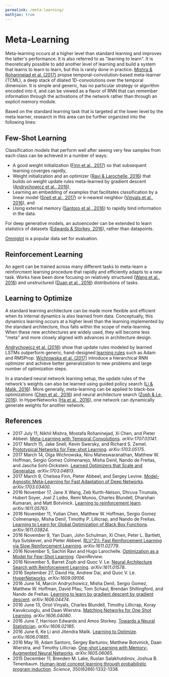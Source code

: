 ```yaml
---
permalink: /meta-learning/
mathjax: true
---
```

# Meta-Learning

Meta-learning occurs at a higher level than standard learning and improves the latter's performance. It is also referred to as "learning to learn". It is theoretically possible to add another level of learning and build a system that learns to learn to learn, but this is rarely done in practice. [Mishra & Rohaninejad et al. (2017)](https://arxiv.org/abs/1707.03141) propse temporal-convolution-based meta-learner (TCML), a deep stack of dilated 1D-convolutions over the temporal dimension. It is simple and generic, has no particular strategy or algorithm encoded into it, and can be viewed as a flavor of RNN that can remember information through the activations of the network rather than through an explicit memory module.

Based on the standard learning task that is targeted at the lower level by the meta learner, research in this area can be further organized into the following lines:

## Few-Shot Learning

Classification models that perform well after seeing very few samples from each class can be achieved in a number of ways:

* A good weight initialization ([Finn et al., 2017](https://arxiv.org/abs/1703.03400)) so that subsequent learning coverges rapidly,
* Weight initialization and an optimizer ([Ravi & Larochelle, 2016](https://openreview.net/forum?id=rJY0-Kcll)) that builds on weight update rules meta-learned by gradient descent ([Andrychowicz et al., 2016](https://arxiv.org/abs/1606.04474)),
* Learning an embedding of examples that facilitates classification by a linear model ([Snell et al., 2017](https://arxiv.org/abs/1703.05175)) or k-nearest neighbor ([Vinyals et al., 2016](https://arxiv.org/abs/1606.04080)), and
* Using external memory ([Santoro et al., 2016](https://arxiv.org/abs/1605.06065)) to rapidly bind information in the data.

For deep generative models, an autoencoder can be extended to learn statistics of datasets ([Edwards & Storkey, 2016](https://arxiv.org/abs/1606.02185)), rather than datapoints.

[Omniglot](https://github.com/brendenlake/omniglot) is a popular data set for evaluation.

## Reinforcement Learning

An agent can be trained across many different tasks to meta-learn a reinforcment learning procedure that rapidly and efficiently adapts to a new task. Works have been done focusing on relatively structured ([Wang et al., 2016](https://arxiv.org/abs/1611.05763)) and unstructured ([Duan et al., 2016](https://arxiv.org/abs/1611.02779)) distributions of tasks.

## Learning to Optimize 

A standard learning architecture can be made more flexible and efficient when its internal dynamics is also learned from data. Conceptually, this dynamics learning occurs at a higher level than the learning implemented by the standard architecture, thus falls within the scope of meta-learning. When these new architectures are widely used, they will become less "meta" and more closely aligned with advances in architecture design.

[Andrychowicz et al. (2016)](https://arxiv.org/abs/1606.04474) show that update rules modeled by learned LSTMs outperform generic, hand-designed [learning rules](http://realai.org/learning-rules/) such as Adam and RMSProp. [Wichrowska et al. (2017)](https://arxiv.org/abs/1703.04813) introduce a hierarchical RNN optimizer and achieve better generalization to new problems and large number of optimization steps.

In a standard neural network learning setup, the update rules of the network's weights can also be learned using guided policy search ([Li & Malik, 2016](https://arxiv.org/abs/1606.01885)). More generally, meta-learning can be applied to black-box optimizations ([Chen et al., 2016](https://arxiv.org/abs/1611.03824)) and neural architecture search ([Zoph & Le, 2016](https://arxiv.org/abs/1611.01578)). In HyperNetworks ([Ha et al., 2016](https://arxiv.org/abs/1609.09106)), one network can dynamically generate weights for another network.

## References

* 2017 July 11, Nikhil Mishra, Mostafa Rohaninejad, Xi Chen, and Pieter Abbeel. [Meta-Learning with Temporal Convolutions](https://arxiv.org/abs/1707.03141). *arXiv:1707.03141*.
* 2017 March 15, Jake Snell, Kevin Swersky, and Richard S. Zemel. [Prototypical Networks for Few-shot Learning](https://arxiv.org/abs/1703.05175). *arXiv:1703.05175*.
* 2017 March 14, Olga Wichrowska, Niru Maheswaranathan, Matthew W. Hoffman, Sergio Gomez Colmenarejo, Misha Denil, Nando de Freitas, and Jascha Sohl-Dickstein. [Learned Optimizers that Scale and Generalize](https://arxiv.org/abs/1703.04813). *arXiv:1703.04813*.
* 2017 March 9, Chelsea Finn, Pieter Abbeel, and Sergey Levine. [Model-Agnostic Meta-Learning for Fast Adaptation of Deep Networks](https://arxiv.org/abs/1703.03400). *arXiv:1703.03400*.
* 2016 November 17, Jane X Wang, Zeb Kurth-Nelson, Dhruva Tirumala, Hubert Soyer, Joel Z Leibo, Remi Munos, Charles Blundell, Dharshan Kumaran, and Matt Botvinick. [Learning to reinforcement learn](https://arxiv.org/abs/1611.05763). *arXiv:1611.05763*.
* 2016 November 11, Yutian Chen, Matthew W. Hoffman, Sergio Gomez Colmenarejo, Misha Denil, Timothy P. Lillicrap, and Nando de Freitas. [Learning to Learn for Global Optimization of Black Box Functions](https://arxiv.org/abs/1611.03824). *arXiv:1611.03824*.
* 2016 November 9, Yan Duan, John Schulman, Xi Chen, Peter L. Bartlett, Ilya Sutskever, and Pieter Abbeel. [RL\\(^2\\): Fast Reinforcement Learning via Slow Reinforcement Learning](https://arxiv.org/abs/1611.02779). *arXiv:1611.02779*.
* 2016 November 5, Sachin Ravi and Hugo Larochelle. [Optimization as a Model for Few-Shot Learning](https://openreview.net/forum?id=rJY0-Kcll). *OpenReview*.
* 2016 November 5, Barret Zoph and Quoc V. Le. [Neural Architecture Search with Reinforcement Learning](https://arxiv.org/abs/1611.01578). *arXiv:1611.01578*.
* 2016 September 27, David Ha, Andrew Dai, and Quoc V. Le. [HyperNetworks](https://arxiv.org/abs/1609.09106). *arXiv:1609.09106*.
* 2016 June 14, Marcin Andrychowicz, Misha Denil, Sergio Gomez, Matthew W. Hoffman, David Pfau, Tom Schaul, Brendan Shillingford, and Nando de Freitas. [Learning to learn by gradient descent by gradient descent](https://arxiv.org/abs/1606.04474). *arXiv:1606.04474*.
* 2016 June 13, Oriol Vinyals, Charles Blundell, Timothy Lillicrap, Koray Kavukcuoglu, and Daan Wierstra. [Matching Networks for One Shot Learning](https://arxiv.org/abs/1606.04080). *arXiv:1606.04080*.
* 2016 June 7, Harrison Edwards and Amos Storkey. [Towards a Neural Statistician](https://arxiv.org/abs/1606.02185). *arXiv:1606.02185*.
* 2016 June 6, Ke Li and Jitendra Malik. [Learning to Optimize](https://arxiv.org/abs/1606.01885). *arXiv:1606.01885*.
* 2016 May 19, Adam Santoro, Sergey Bartunov, Matthew Botvinick, Daan Wierstra, and Timothy Lillicrap. [One-shot Learning with Memory-Augmented Neural Networks](https://arxiv.org/abs/1605.06065). *arXiv:1605.06065*.
* 2015 December 11, Brenden M. Lake, Ruslan Salakhutdinov, Joshua B. Tenenbaum. [Human-level concept learning through probabilistic program induction](http://science.sciencemag.org/content/350/6266/1332). *Science*, 350(6266):1332-1338.
